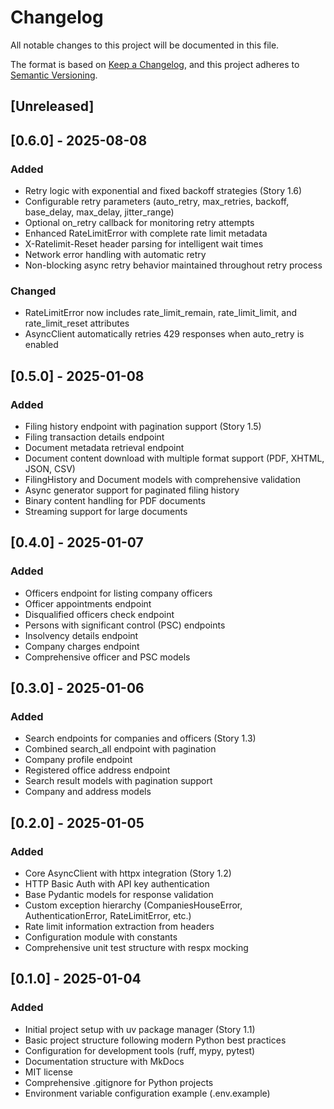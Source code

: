 # Changelog

All notable changes to this project will be documented in this file.

The format is based on [Keep a Changelog](https://keepachangelog.com/en/1.0.0/),
and this project adheres to [Semantic Versioning](https://semver.org/spec/v2.0.0.html).

## [Unreleased]

## [0.6.0] - 2025-08-08

### Added
- Retry logic with exponential and fixed backoff strategies (Story 1.6)
- Configurable retry parameters (auto_retry, max_retries, backoff, base_delay, max_delay, jitter_range)
- Optional on_retry callback for monitoring retry attempts
- Enhanced RateLimitError with complete rate limit metadata
- X-Ratelimit-Reset header parsing for intelligent wait times
- Network error handling with automatic retry
- Non-blocking async retry behavior maintained throughout retry process

### Changed
- RateLimitError now includes rate_limit_remain, rate_limit_limit, and rate_limit_reset attributes
- AsyncClient automatically retries 429 responses when auto_retry is enabled

## [0.5.0] - 2025-01-08

### Added
- Filing history endpoint with pagination support (Story 1.5)
- Filing transaction details endpoint
- Document metadata retrieval endpoint
- Document content download with multiple format support (PDF, XHTML, JSON, CSV)
- FilingHistory and Document models with comprehensive validation
- Async generator support for paginated filing history
- Binary content handling for PDF documents
- Streaming support for large documents

## [0.4.0] - 2025-01-07

### Added
- Officers endpoint for listing company officers
- Officer appointments endpoint
- Disqualified officers check endpoint
- Persons with significant control (PSC) endpoints
- Insolvency details endpoint
- Company charges endpoint
- Comprehensive officer and PSC models

## [0.3.0] - 2025-01-06

### Added
- Search endpoints for companies and officers (Story 1.3)
- Combined search_all endpoint with pagination
- Company profile endpoint
- Registered office address endpoint
- Search result models with pagination support
- Company and address models

## [0.2.0] - 2025-01-05

### Added
- Core AsyncClient with httpx integration (Story 1.2)
- HTTP Basic Auth with API key authentication
- Base Pydantic models for response validation
- Custom exception hierarchy (CompaniesHouseError, AuthenticationError, RateLimitError, etc.)
- Rate limit information extraction from headers
- Configuration module with constants
- Comprehensive unit test structure with respx mocking

## [0.1.0] - 2025-01-04

### Added
- Initial project setup with uv package manager (Story 1.1)
- Basic project structure following modern Python best practices
- Configuration for development tools (ruff, mypy, pytest)
- Documentation structure with MkDocs
- MIT license
- Comprehensive .gitignore for Python projects
- Environment variable configuration example (.env.example)